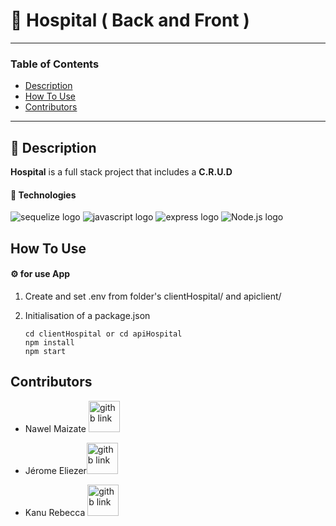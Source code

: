 # 🚀 Hospital ( Back and Front ) 

---

### Table of Contents

- [Description](#description)
- [How To Use](#how-to-use)
- [Contributors](#contributors)

---

## 📖 Description

**Hospital**  is a full stack project that includes a **C.R.U.D** 

#### 🔬 Technologies

<div>
    <img src="https://img.shields.io/badge/Sequelize-52B0E7?style=for-the-badge&logo=Sequelize&logoColor=white" alt="sequelize logo">
    <img src="https://img.shields.io/badge/JavaScript-323330?style=for-the-badge&logo=javascript&logoColor=F7DF1E" alt="javascript logo"/>
    <img src="https://img.shields.io/badge/Express.js-000000?style=for-the-badge&logo=express&logoColor=white" alt="express logo"/>
    <img src="https://img.shields.io/badge/Node.js-339933?style=for-the-badge&logo=nodedotjs&logoColor=white" alt="Node.js logo"/>
  
</div>

## How To Use

#### ⚙️ for use App

1.  Create  and set .env from  folder's clientHospital/ and apiclient/

2.  Initialisation of a package.json

        cd clientHospital or cd apiHospital
        npm install
        npm start



## Contributors

- <spam>Nawel Maizate</spam> [<img alt="githb link" width="50px" src="https://octodex.github.com/images/visionary.jpg"/>][nawal] 

- <spam>Jérome Eliezer</spam>[<img alt="githb link" width="50px" src="https://octodex.github.com/images/red-polo.png"/>][jérôme]

- <spam>Kanu Rebecca</spam> [<img alt="githb link" width="50px" src="https://octodex.github.com/images/boxertocat_octodex.jpg"/>][rebecca]

<br />
<br />

[nawal]: https://github.com/nawalpro
[jérôme]: https://github.com/jeromeEliezer
[rebecca]: https://github.com/RebeccaRamalho
